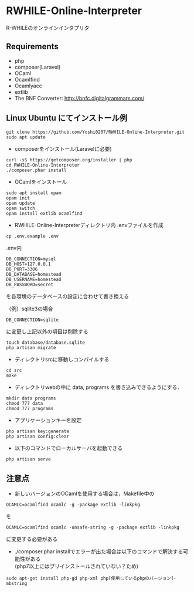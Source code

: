 # RWHILE-Online-Interpreter
R-WHILEのオンラインインタプリタ  

## Requirements
+ php
+ composer(Laravel)
+ OCaml
+ Ocamlfind
+ Ocamlyacc
+ extlib
+ The BNF Converter: http://bnfc.digitalgrammars.com/

## Linux Ubuntu にてインストール例
```
git clone https://github.com/Yoshi0207/RWHILE-Online-Interpreter.git
sudo apt update
```

+ composerをインストール(Laravelに必要)
```
curl -sS https://getcomposer.org/installer | php
cd RWHILE-Online-Interpreter
./composer.phar install
```

+ OCamlをインストール
```
sudo apt install opam
opam init
opam update
opam switch
opam install extlib ocamlfind
```

+ RWHILE-Online-Interpreterディレクトリ内
.envファイルを作成
```
cp .env.example .env
```
.env内
```
DB_CONNECTION=mysql
DB_HOST=127.0.0.1
DB_PORT=3306
DB_DATABASE=homestead
DB_USERNAME=homestead
DB_PASSWORD=secret
```
を各環境のデータベースの設定に合わせて書き換える

（例）sqlite3の場合  
```
DB_CONNECTION=sqlite
```
に変更し上記以外の項目は削除する

```
touch database/database.sqlite
php artisan migrate
```

+ ディレクトリsrcに移動しコンパイルする
```
cd src
make
```

+ ディレクトリwebの中に data, programs を書き込みできるようにする．
```
mkdir data programs
chmod 777 data
chmod 777 programs
```

+ アプリケーションキーを設定
```
php artisan key:generate
php artisan config:clear
```

+ 以下のコマンドでローカルサーバを起動できる
```
php artisan serve
```

## 注意点
+ 新しいバージョンのOCamlを使用する場合は，Makefile中の
```
OCAMLC=ocamlfind ocamlc -g -package extlib -linkpkg
```
を
```
OCAMLC=ocamlfind ocamlc -unsafe-string -g -package extlib -linkpkg
```
に変更する必要がある

+ ./composer.phar installでエラーが出た場合は以下のコマンドで解決する可能性がある  
(php7以上にはプリインストールされていない？ため)
```
sudo apt-get install php-gd php-xml php[使用しているphpのバージョン]-mbstring
```

